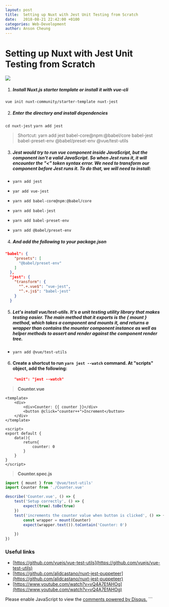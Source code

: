 ```yaml
---
layout: post
title:  Setting up Nuxt with Jest Unit Testing from Scratch
date:   2018-08-21 22:42:00 +0100
categories: Web-Development
author: Anson Cheung
---
```


<script async src="https://pagead2.googlesyndication.com/pagead/js/adsbygoogle.js"></script>
<!-- Pages -->
<ins class="adsbygoogle"
     style="display:block"
     data-ad-client="ca-pub-3447513048440895"
     data-ad-slot="9229199209"
     data-ad-format="auto"
     data-full-width-responsive="true"></ins>
<script>
     (adsbygoogle = window.adsbygoogle || []).push({});
</script>

# Setting up Nuxt with Jest Unit Testing from Scratch
![](https://image.ibb.co/cW8uTK/image.png)

1. ##### Install Nuxt.js starter template or install it with vue-cli
`vue init nuxt-community/starter-template nuxt-jest`

2. ##### Enter the directory and install dependencies
`cd nuxt-jest`
`yarn add jest`

> Shortcut: yarn add jest babel-core@npm:@babel/core babel-jest babel-preset-env @babel/preset-env @vue/test-utils

3. ##### Jest would try to run vue component inside JavaScript, but the component isn't a valid JavaScript. So when Jest runs it, it will encounter the "<" token syntax error. We need to transform our component before Jest runs it. To do that, we will need to install:

- `yarn add jest`
- `yar add vue-jest`

- `yarn add babel-core@npm:@babel/core`
- `yarn add babel-jest`
- `yarn add babel-preset-env`
- `yarn add @babel/preset-env`

4. ##### And add the following to your package.json
```json
"babel": {
    "presets": [
      "@babel/preset-env"
    ]
  },
  "jest": {
    "transform": {
      "^.+.vue$": "vue-jest",
      "^.+.js$": "babel-jest"
    }
  }
```

5. ##### Let's install vue/test-utils. It's a unit testing utility library that makes testing easier. The main method that it exports is the { mount } method, which takes a component and mounts it, and returns a wrapper than contains the mounter component instance as well as helper methods to assert and render against the component render tree.

- `yarn add @vue/test-utils`

6. #### Create a shortcut to run `yarn jest --watch` command. At "scripts" object, add the following:

```json
    "unit": "jest --watch"
```

> **Counter.vue**

```
<template>
    <div>
        <div>Counter: {{ counter }}</div>
        <button @click="counter++">Increment</button>
    </div>
</template>

<script>
export default {
    data(){
        return{
            counter: 0
        }
    }
}
</script>
```

> **Counter.spec.js**

```javascript
import { mount } from '@vue/test-utils'
import Counter from './Counter.vue'

describe('Counter.vue', () => {
    test('Setup correctly', () => {
        expect(true).toBe(true)
    })
    test('increments the counter value when button is clicked', () => {
        const wrapper = mount(Counter)
        expect(wrapper.text()).toContain('Counter: 0')
        
    })
})
```

### Useful links 
- [https://github.com/vuejs/vue-test-utils](https://github.com/vuejs/vue-test-utils)
- [https://github.com/alidcastano/nuxt-jest-puppeteer](https://github.com/alidcastano/nuxt-jest-puppeteer)
- [https://www.youtube.com/watch?v=vQ4A7EfAHOg](https://www.youtube.com/watch?v=vQ4A7EfAHOg)


<div id="disqus_thread"></div>
<script>

/**
*  RECOMMENDED CONFIGURATION VARIABLES: EDIT AND UNCOMMENT THE SECTION BELOW TO INSERT DYNAMIC VALUES FROM YOUR PLATFORM OR CMS.
*  LEARN WHY DEFINING THESE VARIABLES IS IMPORTANT: https://disqus.com/admin/universalcode/#configuration-variables*/
/*
var disqus_config = function () {
this.page.url = window.location.href;  // Replace PAGE_URL with your page's canonical URL variable
this.page.identifier = 'setting-up-nuxt-with-jest-unit-testing-from-scratch'; // Replace PAGE_IDENTIFIER with your page's unique identifier variable
};
*/
(function() { // DON'T EDIT BELOW THIS LINE
var d = document, s = d.createElement('script');
s.src = 'https://ansonc.disqus.com/embed.js';
s.setAttribute('data-timestamp', +new Date());
(d.head || d.body).appendChild(s);
})();
</script>
<noscript>Please enable JavaScript to view the <a href="https://disqus.com/?ref_noscript">comments powered by Disqus.</a></noscript>
```
